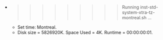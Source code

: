 * >>>>>>>>> Running inst-std-system-xtra-tz-montreal.sh ...
  * Set time: Montreal.
  * Disk size = 5826920K. Space Used = 4K. Runtime = 00:00:00:01.
